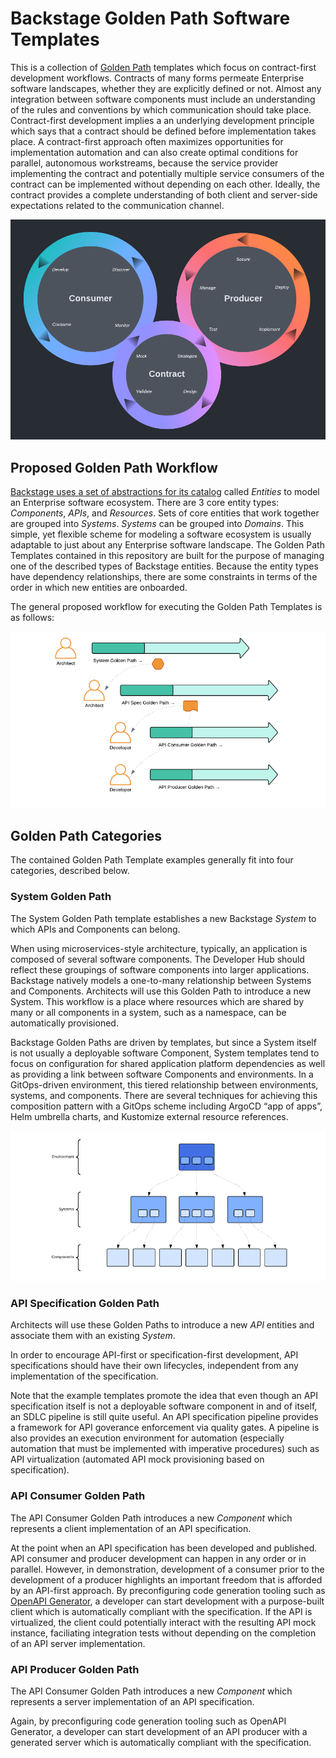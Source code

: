 # Backstage Golden Path Software Templates

This is a collection of [Golden Path](https://www.redhat.com/en/blog/designing-golden-paths) templates which focus on contract-first development workflows. Contracts of many forms permeate Enterprise software landscapes, whether they are explicitly defined or not. Almost any integration between software components must include an understanding of the rules and conventions by which communication should take place. Contract-first development implies a an underlying development principle which says that a contract should be defined before implementation takes place. A contract-first approach often maximizes opportunities for implementation automation and can also create optimal conditions for parallel, autonomous workstreams, because the service provider implementing the contract and potentially multiple service consumers of the contract can be implemented without depending on each other. Ideally, the contract provides a complete understanding of both client and server-side expectations related to the communication channel.

![API Lifecycle](media/api-lifecycle.png)

## Proposed Golden Path Workflow

[Backstage uses a set of abstractions for its catalog](https://backstage.io/docs/features/software-catalog/system-model/) called _Entities_ to model an Enterprise software ecosystem. There are 3 core entity types: _Components_, _APIs_, and _Resources_. Sets of core entities that work together are grouped into _Systems_. _Systems_ can be grouped into _Domains_. This simple, yet flexible scheme for modeling a software ecosystem is usually adaptable to just about any Enterprise software landscape. The Golden Path Templates contained in this repository are built for the purpose of managing one of the described types of Backstage entities. Because the entity types have dependency relationships, there are some constraints in terms of the order in which new entities are onboarded.

The general proposed workflow for executing the Golden Path Templates is as follows:

![Golden Path Template Workflow](media/golden-path-template-workflow.png)

## Golden Path Categories

The contained Golden Path Template examples generally fit into four categories, described below.

### System Golden Path

The System Golden Path template establishes a new Backstage _System_ to which APIs and Components can belong.

When using microservices-style architecture, typically, an application is composed of several software components. The Developer Hub should reflect these groupings of software components into larger applications. Backstage natively models a one-to-many relationship between Systems and Components. Architects will use this Golden Path to introduce a new System. This workflow is a place where resources which are shared by many or all components in a system, such as a namespace, can be automatically provisioned.

Backstage Golden Paths are driven by templates, but since a System itself is not usually a deployable software Component, System templates tend to focus on configuration for shared application platform dependencies as well as providing a link between software Components and environments. In a GitOps-driven environment, this tiered relationship between environments, systems, and components. There are several techniques for achieving this composition pattern with a GitOps scheme including ArgoCD “app of apps”, Helm umbrella charts, and Kustomize external resource references.

![GitOps Hierarchy](media/gitops-hierarchy.png)

### API Specification Golden Path

Architects will use these Golden Paths to introduce a new _API_ entities and associate them with an existing _System_.

In order to encourage API-first or specification-first development, API specifications should have their own lifecycles, independent from any implementation of the specification. 

Note that the example templates promote the idea that even though an API specification itself is not a deployable software component in and of itself, an SDLC pipeline is still quite useful. An API specification pipeline provides a framework for API goverance enforcement via quality gates. A pipeline is also provides an execution environment for automation (especially automation that must be implemented with imperative procedures) such as API virtualization (automated API mock provisioning based on specification).

### API Consumer Golden Path

The API Consumer Golden Path introduces a new _Component_ which represents a client implementation of an API specification.

At the point when an API specification has been developed and published. API consumer and producer development can happen in any order or in parallel. However, in demonstration, development of a consumer prior to the development of a producer highlights an important freedom that is afforded by an API-first approach. By preconfiguring code generation tooling such as [OpenAPI Generator](https://openapi-generator.tech/), a developer can start development with a purpose-built client which is automatically compliant with the specification. If the API is virtualized, the client could potentially interact with the resulting API mock instance, faciliating integration tests without depending on the completion of an API server implementation.

### API Producer Golden Path

The API Consumer Golden Path introduces a new _Component_ which represents a server implementation of an API specification.

Again, by preconfiguring code generation tooling such as OpenAPI Generator, a developer can start development of an API producer with a generated server which is automatically compliant with the specification.
